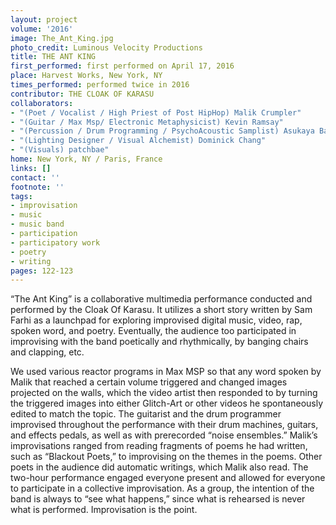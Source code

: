```yaml
---
layout: project
volume: '2016'
image: The_Ant_King.jpg
photo_credit: Luminous Velocity Productions
title: THE ANT KING
first_performed: first performed on April 17, 2016
place: Harvest Works, New York, NY
times_performed: performed twice in 2016
contributor: THE CLOAK OF KARASU
collaborators:
- "(Poet / Vocalist / High Priest of Post HipHop) Malik Crumpler"
- "(Guitar / Max Msp/ Electronic Metaphysicist) Kevin Ramsay"
- "(Percussion / Drum Programming / PsychoAcoustic Samplist) Asukaya Bailey"
- "(Lighting Designer / Visual Alchemist) Dominick Chang"
- "(Visuals) patchbae"
home: New York, NY / Paris, France
links: []
contact: ''
footnote: ''
tags:
- improvisation
- music
- music band
- participation
- participatory work
- poetry
- writing
pages: 122-123
---
```


“The Ant King” is a collaborative multimedia performance conducted and performed by the Cloak Of Karasu. It utilizes a short story written by Sam Farhi as a launchpad for exploring improvised digital music, video, rap, spoken word, and poetry. Eventually, the audience too participated in improvising with the band poetically and rhythmically, by banging chairs and clapping, etc.

We used various reactor programs in Max MSP so that any word spoken by Malik that reached a certain volume triggered and changed images projected on the walls, which the video artist then responded to by turning the triggered images into either Glitch-Art or other videos he spontaneously edited to match the topic. The guitarist and the drum programmer improvised throughout the performance with their drum machines, guitars, and effects pedals, as well as with prerecorded “noise ensembles.” Malik’s improvisations ranged from reading fragments of poems he had written, such as “Blackout Poets,” to improvising on the themes in the poems. Other poets in the audience did automatic writings, which Malik also read. The two-hour performance engaged everyone present and allowed for everyone to participate in a collective improvisation. As a group, the intention of the band is always to “see what happens,” since what is rehearsed is never what is performed. Improvisation is the point.
